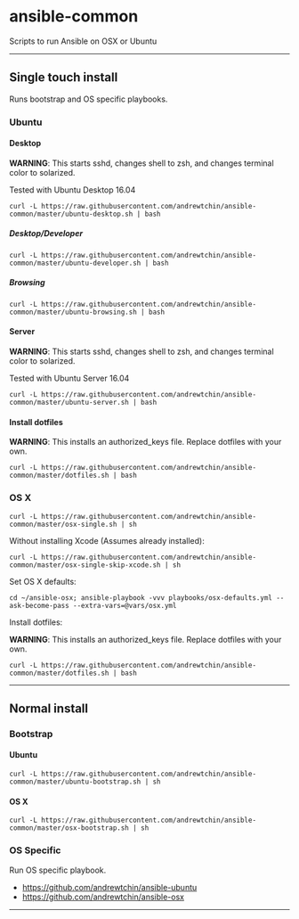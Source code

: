 # ansible-common

Scripts to run Ansible on OSX or Ubuntu


-----

## Single touch install

Runs bootstrap and OS specific playbooks.


### Ubuntu

#### Desktop

**WARNING**: This starts sshd, changes shell to zsh, and changes terminal color to solarized.

Tested with Ubuntu Desktop 16.04

```
curl -L https://raw.githubusercontent.com/andrewtchin/ansible-common/master/ubuntu-desktop.sh | bash
```

##### Desktop/Developer

```
curl -L https://raw.githubusercontent.com/andrewtchin/ansible-common/master/ubuntu-developer.sh | bash
```

##### Browsing

```
curl -L https://raw.githubusercontent.com/andrewtchin/ansible-common/master/ubuntu-browsing.sh | bash
```

#### Server

**WARNING**: This starts sshd, changes shell to zsh, and changes terminal color to solarized.

Tested with Ubuntu Server 16.04

```
curl -L https://raw.githubusercontent.com/andrewtchin/ansible-common/master/ubuntu-server.sh | bash
```

#### Install dotfiles

**WARNING**: This installs an authorized_keys file. Replace dotfiles with your own.
```
curl -L https://raw.githubusercontent.com/andrewtchin/ansible-common/master/dotfiles.sh | bash
```


### OS X

```
curl -L https://raw.githubusercontent.com/andrewtchin/ansible-common/master/osx-single.sh | sh
```

Without installing Xcode (Assumes already installed):
```
curl -L https://raw.githubusercontent.com/andrewtchin/ansible-common/master/osx-single-skip-xcode.sh | sh
```

Set OS X defaults:
```
cd ~/ansible-osx; ansible-playbook -vvv playbooks/osx-defaults.yml --ask-become-pass --extra-vars=@vars/osx.yml
```
Install dotfiles:

**WARNING**: This installs an authorized_keys file. Replace dotfiles with your own.
```
curl -L https://raw.githubusercontent.com/andrewtchin/ansible-common/master/dotfiles.sh | bash
```


-----

## Normal install

### Bootstrap

#### Ubuntu

```
curl -L https://raw.githubusercontent.com/andrewtchin/ansible-common/master/ubuntu-bootstrap.sh | sh
```

#### OS X

```
curl -L https://raw.githubusercontent.com/andrewtchin/ansible-common/master/osx-bootstrap.sh | sh
```

### OS Specific

Run OS specific playbook.
* https://github.com/andrewtchin/ansible-ubuntu
* https://github.com/andrewtchin/ansible-osx


-----
